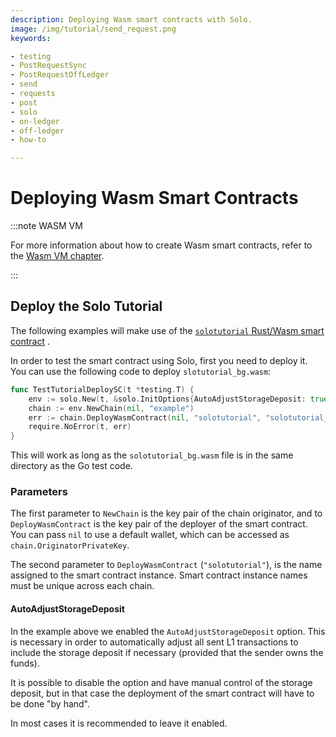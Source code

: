 ```yaml
---
description: Deploying Wasm smart contracts with Solo.
image: /img/tutorial/send_request.png
keywords:

- testing
- PostRequestSync
- PostRequestOffLedger
- send
- requests
- post
- solo
- on-ledger
- off-ledger
- how-to

---
```


# Deploying Wasm Smart Contracts

:::note WASM VM

For more information about how to create Wasm smart contracts, refer to the [Wasm VM chapter](../wasm_vm/intro.mdx).

:::

## Deploy the Solo Tutorial

The following examples will make use of the
[`solotutorial` Rust/Wasm smart contract](https://github.com/iotaledger/wasp/tree/develop/documentation/tutorial-examples/src/solotutorial.rs)
.

In order to test the smart contract using Solo, first you need to deploy it. You can use the following code to
deploy `slotutorial_bg.wasm`:

```go
func TestTutorialDeploySC(t *testing.T) {
	env := solo.New(t, &solo.InitOptions{AutoAdjustStorageDeposit: true})
	chain := env.NewChain(nil, "example")
	err := chain.DeployWasmContract(nil, "solotutorial", "solotutorial_bg.wasm")
	require.NoError(t, err)
}
```

This will work as long as the `solotutorial_bg.wasm` file is in the same directory as the Go test code.

### Parameters

The first parameter to `NewChain` is the key pair of the chain originator, and to `DeployWasmContract`  is the key pair
of the deployer of the smart contract.
You can pass `nil` to use a default wallet, which can be accessed as `chain.OriginatorPrivateKey`.

The second parameter to `DeployWasmContract` (`"solotutorial"`), is the name assigned to the smart contract instance.
Smart contract instance names must be unique across each chain.

#### AutoAdjustStorageDeposit

In the example above we enabled the `AutoAdjustStorageDeposit` option.
This is necessary in order to automatically adjust all sent L1 transactions to include the storage deposit if
necessary (provided that the sender owns the funds).

It is possible to disable the option and have manual control of the storage deposit, but in that case the deployment
of the smart contract will have to be done "by hand".

In most cases it is recommended to leave it enabled.

